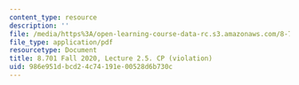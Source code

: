 ```yaml
---
content_type: resource
description: ''
file: /media/https%3A/open-learning-course-data-rc.s3.amazonaws.com/8-701-introduction-to-nuclear-and-particle-physics-fall-2020/986e951dbcd24c74191e00528d6b730c_MIT8_701f20_lec2.5.pdf
file_type: application/pdf
resourcetype: Document
title: 8.701 Fall 2020, Lecture 2.5. CP (violation)
uid: 986e951d-bcd2-4c74-191e-00528d6b730c
---
```

